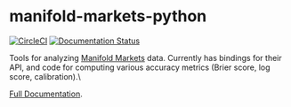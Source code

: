# manifold-markets-python
[![CircleCI](https://circleci.com/gh/vluzko/manifold-markets-python.svg?style=svg)](https://circleci.com/gh/vluzko/manifold-markets-python)
[![Documentation Status](https://readthedocs.org/projects/manifold-markets-python/badge/?version=latest)](https://manifold-markets-python.readthedocs.io/en/latest/?badge=latest)


Tools for analyzing [Manifold Markets](https://manifold.markets/home) data. Currently has bindings for their API, and code for computing various accuracy metrics (Brier score, log score, calibration).\


[Full Documentation](https://manifold-markets-python.readthedocs.io/en/latest/).
